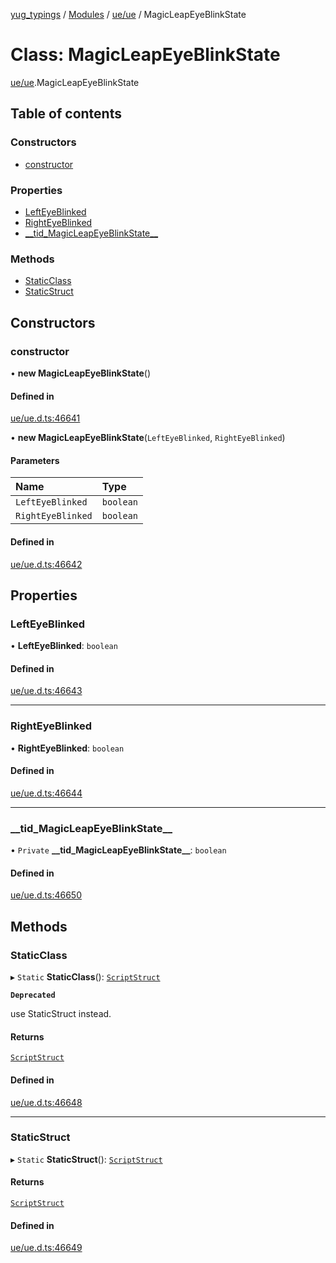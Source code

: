 [yug_typings](../README.md) / [Modules](../modules.md) / [ue/ue](../modules/ue_ue.md) / MagicLeapEyeBlinkState

# Class: MagicLeapEyeBlinkState

[ue/ue](../modules/ue_ue.md).MagicLeapEyeBlinkState

## Table of contents

### Constructors

- [constructor](ue_ue.MagicLeapEyeBlinkState.md#constructor)

### Properties

- [LeftEyeBlinked](ue_ue.MagicLeapEyeBlinkState.md#lefteyeblinked)
- [RightEyeBlinked](ue_ue.MagicLeapEyeBlinkState.md#righteyeblinked)
- [\_\_tid\_MagicLeapEyeBlinkState\_\_](ue_ue.MagicLeapEyeBlinkState.md#__tid_magicleapeyeblinkstate__)

### Methods

- [StaticClass](ue_ue.MagicLeapEyeBlinkState.md#staticclass)
- [StaticStruct](ue_ue.MagicLeapEyeBlinkState.md#staticstruct)

## Constructors

### constructor

• **new MagicLeapEyeBlinkState**()

#### Defined in

[ue/ue.d.ts:46641](https://github.com/YugMetaverse/yug_typings/blob/b7d9b19/ue/ue.d.ts#L46641)

• **new MagicLeapEyeBlinkState**(`LeftEyeBlinked`, `RightEyeBlinked`)

#### Parameters

| Name | Type |
| :------ | :------ |
| `LeftEyeBlinked` | `boolean` |
| `RightEyeBlinked` | `boolean` |

#### Defined in

[ue/ue.d.ts:46642](https://github.com/YugMetaverse/yug_typings/blob/b7d9b19/ue/ue.d.ts#L46642)

## Properties

### LeftEyeBlinked

• **LeftEyeBlinked**: `boolean`

#### Defined in

[ue/ue.d.ts:46643](https://github.com/YugMetaverse/yug_typings/blob/b7d9b19/ue/ue.d.ts#L46643)

___

### RightEyeBlinked

• **RightEyeBlinked**: `boolean`

#### Defined in

[ue/ue.d.ts:46644](https://github.com/YugMetaverse/yug_typings/blob/b7d9b19/ue/ue.d.ts#L46644)

___

### \_\_tid\_MagicLeapEyeBlinkState\_\_

• `Private` **\_\_tid\_MagicLeapEyeBlinkState\_\_**: `boolean`

#### Defined in

[ue/ue.d.ts:46650](https://github.com/YugMetaverse/yug_typings/blob/b7d9b19/ue/ue.d.ts#L46650)

## Methods

### StaticClass

▸ `Static` **StaticClass**(): [`ScriptStruct`](ue_ue.ScriptStruct.md)

**`Deprecated`**

use StaticStruct instead.

#### Returns

[`ScriptStruct`](ue_ue.ScriptStruct.md)

#### Defined in

[ue/ue.d.ts:46648](https://github.com/YugMetaverse/yug_typings/blob/b7d9b19/ue/ue.d.ts#L46648)

___

### StaticStruct

▸ `Static` **StaticStruct**(): [`ScriptStruct`](ue_ue.ScriptStruct.md)

#### Returns

[`ScriptStruct`](ue_ue.ScriptStruct.md)

#### Defined in

[ue/ue.d.ts:46649](https://github.com/YugMetaverse/yug_typings/blob/b7d9b19/ue/ue.d.ts#L46649)

